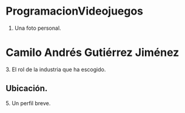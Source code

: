 # ProgramacionVideojuegos
1. Una foto personal.
<h1>Camilo Andrés Gutiérrez Jiménez</h1>
<p>3. El rol de la industria que ha escogido.
<h2>Ubicación.</h2>
<p>5. Un perfil breve.